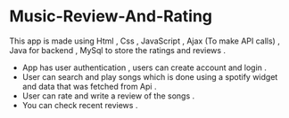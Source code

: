 # Music-Review-And-Rating
This app is made using Html , Css , JavaScript , Ajax (To make API calls) , Java for backend , MySql to store the ratings and reviews .
- App has user authentication , users can create account and login .
- User can search and play songs which is done using a spotify widget and data that was fetched from Api .
- User can rate and write a review of the songs .
- You can check recent reviews .
